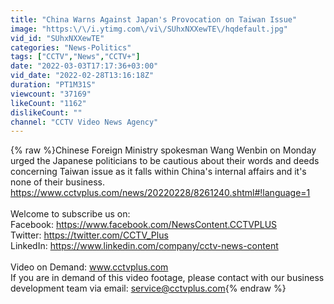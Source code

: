 ```yaml
---
title: "China Warns Against Japan's Provocation on Taiwan Issue"
image: "https:\/\/i.ytimg.com\/vi\/SUhxNXXewTE\/hqdefault.jpg"
vid_id: "SUhxNXXewTE"
categories: "News-Politics"
tags: ["CCTV","News","CCTV+"]
date: "2022-03-03T17:17:36+03:00"
vid_date: "2022-02-28T13:16:18Z"
duration: "PT1M31S"
viewcount: "37169"
likeCount: "1162"
dislikeCount: ""
channel: "CCTV Video News Agency"
---
```

{% raw %}Chinese Foreign Ministry spokesman Wang Wenbin on Monday urged the Japanese politicians to be cautious about their words and deeds concerning Taiwan issue as it falls within China's internal affairs and it's none of their business.<br /><a rel="nofollow" target="blank" href="https://www.cctvplus.com/news/20220228/8261240.shtml#!language=1">https://www.cctvplus.com/news/20220228/8261240.shtml#!language=1</a><br /><br />Welcome to subscribe us on: <br />Facebook: <a rel="nofollow" target="blank" href="https://www.facebook.com/NewsContent.CCTVPLUS">https://www.facebook.com/NewsContent.CCTVPLUS</a><br />Twitter: <a rel="nofollow" target="blank" href="https://twitter.com/CCTV_Plus">https://twitter.com/CCTV_Plus</a><br />LinkedIn: <a rel="nofollow" target="blank" href="https://www.linkedin.com/company/cctv-news-content">https://www.linkedin.com/company/cctv-news-content</a><br /><br />Video on Demand: www.cctvplus.com<br />If you are in demand of this video footage, please contact with our business development team via email: service@cctvplus.com{% endraw %}
